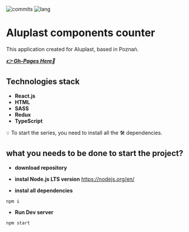 ![commits](https://img.shields.io/github/last-commit/AntonOshurek/aluplas-granules-counter?style=plastic)
![lang](https://img.shields.io/github/languages/top/AntonOshurek/aluplas-granules-counter)

# Aluplast components counter
This application created for Aluplast, based in Poznań.

***[:point_right: Gh-Pages Here](https://antonoshurek.github.io/aluplas-granules-counter/):bank:***

## Technologies stack

* **React.js**
* **HTML**
* **SASS**
* **Redux**
* **TypeScript**


:bulb: To start the series, you need to install all the :hammer_and_wrench: dependencies.

## what you needs to be done to start the project?

* **download repository**

* **instal Node.js LTS version**
https://nodejs.org/en/

* **instal all dependencies**

```
npm i
```

* **Run Dev server**

```
npm start
```

